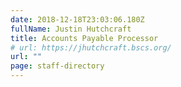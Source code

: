 ```yaml
---
date: 2018-12-18T23:03:06.180Z
fullName: Justin Hutchcraft
title: Accounts Payable Processor
# url: https://jhutchcraft.bscs.org/
url: ""
page: staff-directory
---
```

